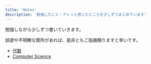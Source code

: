 ```yaml
---
title: 'Notes'
description: '勉強したこと・アレっと感じたところを少しずつまとめています'
---
```


勉強しながら少しずつ書いていきます。

誤謬や不明瞭な箇所があれば、是非ともご指摘賜りますと幸いです。

- [代数](algebra/)
- [Computer Science](computer/)
